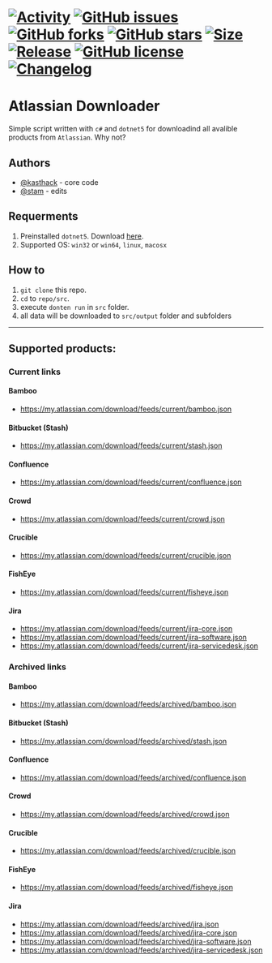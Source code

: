# [![Activity](https://img.shields.io/github/commit-activity/m/EpicMorg/atlassian-downloader?label=commits&style=flat-square)](https://github.com/EpicMorg/atlassian-downloader/commits) [![GitHub issues](https://img.shields.io/github/issues/EpicMorg/atlassian-downloader.svg?style=popout-square)](https://github.com/EpicMorg/atlassian-downloader/issues) [![GitHub forks](https://img.shields.io/github/forks/EpicMorg/atlassian-downloader.svg?style=popout-square)](https://github.com/EpicMorg/atlassian-downloader/network) [![GitHub stars](https://img.shields.io/github/stars/EpicMorg/atlassian-downloader.svg?style=popout-square)](https://github.com/EpicMorg/atlassian-downloader/stargazers)  [![Size](https://img.shields.io/github/repo-size/EpicMorg/atlassian-downloader?label=size&style=flat-square)](https://github.com/EpicMorg/atlassian-downloader/archive/master.zip) [![Release](https://img.shields.io/github/v/release/EpicMorg/atlassian-downloader?style=flat-square)](https://github.com/EpicMorg/atlassian-downloader/releases)  [![GitHub license](https://img.shields.io/github/license/EpicMorg/atlassian-downloader.svg?style=popout-square)](LICENSE.md) [![Changelog](https://img.shields.io/badge/Changelog-yellow.svg?style=popout-square)](CHANGELOG.md)

# Atlassian Downloader

Simple script written with `c#` and `dotnet5` for downloadind all avalible products from `Atlassian`. Why not?

## Authors
* [@kasthack](https://github.com/kasthack) - core code
* [@stam](https://github.com/stamepicmorg) - edits

## Requerments
1. Preinstalled `dotnet5`. Download [here](https://dotnet.microsoft.com/download/dotnet/5.0).
2. Supported OS: `win32` or `win64`, `linux`, `macosx`

## How to
1. `git clone` this repo.
2. `cd` to `repo/src`.
3. execute `donten run` in `src` folder.
4. all data will be downloaded to `src/output` folder and subfolders

------

## Supported products:

### Current links

#### Bamboo
* https://my.atlassian.com/download/feeds/current/bamboo.json

#### Bitbucket (Stash)
* https://my.atlassian.com/download/feeds/current/stash.json

#### Confluence
* https://my.atlassian.com/download/feeds/current/confluence.json

#### Crowd
* https://my.atlassian.com/download/feeds/current/crowd.json

#### Crucible
* https://my.atlassian.com/download/feeds/current/crucible.json

#### FishEye
* https://my.atlassian.com/download/feeds/current/fisheye.json

#### Jira
* https://my.atlassian.com/download/feeds/current/jira-core.json
* https://my.atlassian.com/download/feeds/current/jira-software.json
* https://my.atlassian.com/download/feeds/current/jira-servicedesk.json


### Archived links

#### Bamboo
* https://my.atlassian.com/download/feeds/archived/bamboo.json

#### Bitbucket (Stash)
* https://my.atlassian.com/download/feeds/archived/stash.json

#### Confluence
* https://my.atlassian.com/download/feeds/archived/confluence.json

#### Crowd
* https://my.atlassian.com/download/feeds/archived/crowd.json

#### Crucible
* https://my.atlassian.com/download/feeds/archived/crucible.json

#### FishEye
* https://my.atlassian.com/download/feeds/archived/fisheye.json

#### Jira
* https://my.atlassian.com/download/feeds/archived/jira.json
* https://my.atlassian.com/download/feeds/archived/jira-core.json
* https://my.atlassian.com/download/feeds/archived/jira-software.json
* https://my.atlassian.com/download/feeds/archived/jira-servicedesk.json